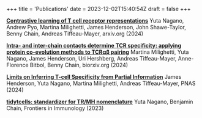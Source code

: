 +++
title = 'Publications'
date = 2023-12-02T15:40:54Z
draft = false
+++

[**Contrastive learning of T cell receptor representations**](https://arxiv.org/abs/2406.06397) Yuta Nagano, Andrew Pyo, Martina Milighetti, James Henderson, John Shawe-Taylor, Benny Chain, Andreas Tiffeau-Mayer, arxiv.org (2024)

[**Intra- and inter-chain contacts determine TCR specificity: applying protein co-evolution methods to TCRαβ pairing**](https://www.biorxiv.org/content/10.1101/2024.05.24.595718v1) Martina Milighetti, Yuta Nagano, James Henderson, Uri Hershberg, Andreas Tiffeau-Mayer, Anne-Florence Bitbol, Benny Chain, biorxiv.org (2024)

[**Limits on Inferring T-cell Specificity from Partial Information**](https://www.pnas.org/doi/10.1073/pnas.2408696121) James Henderson, Yuta Nagano, Martina Milighetti, Andreas Tiffeau-Mayer, PNAS (2024)

[**tidytcells: standardizer for TR/MH nomenclature**](https://doi.org/10.3389/fimmu.2023.1276106) Yuta Nagano, Benjamin Chain, Frontiers in Immunology (2023)
